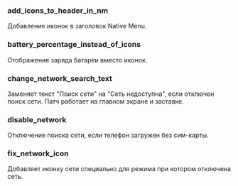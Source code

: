 ### add_icons_to_header_in_nm
Добавление иконок в заголовок Native Menu.

### battery_percentage_instead_of_icons
Отображение заряда батареи вместо иконок.

### change_network_search_text
Заменяет текст "Поиск сети" на "Сеть недоступна", если отключен поиск сети.
Патч работает на главном экране и заставке.

### disable_network
Отключение поиска сети, если телефон загружен без сим-карты.

### fix_network_icon
Добавляет иконку сети специально для режима при котором отключена сеть.
